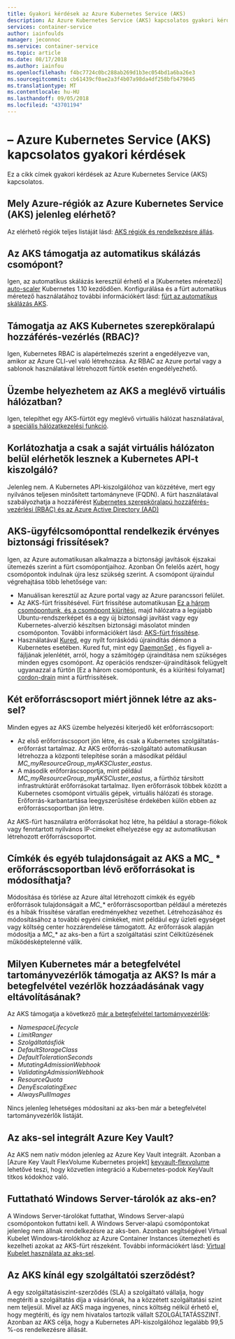 ```yaml
---
title: Gyakori kérdések az Azure Kubernetes Service (AKS)
description: Az Azure Kubernetes Service (AKS) kapcsolatos gyakori kérdésekre adott válaszokat biztosít.
services: container-service
author: iainfoulds
manager: jeconnoc
ms.service: container-service
ms.topic: article
ms.date: 08/17/2018
ms.author: iainfou
ms.openlocfilehash: f4bc7724c0bc288ab269d1b3ec054bd1a6ba26e3
ms.sourcegitcommit: cb61439cf0ae2a3f4b07a98da4df258bfb479845
ms.translationtype: MT
ms.contentlocale: hu-HU
ms.lasthandoff: 09/05/2018
ms.locfileid: "43701194"
---
```

# <a name="frequently-asked-questions-about-azure-kubernetes-service-aks"></a>– Azure Kubernetes Service (AKS) kapcsolatos gyakori kérdések

Ez a cikk címek gyakori kérdések az Azure Kubernetes Service (AKS) kapcsolatos.

## <a name="which-azure-regions-provide-the-azure-kubernetes-service-aks-today"></a>Mely Azure-régiók az Azure Kubernetes Service (AKS) jelenleg elérhető?

Az elérhető régiók teljes listáját lásd: [AKS régiók és rendelkezésre állás][aks-regions].

## <a name="does-aks-support-node-autoscaling"></a>Az AKS támogatja az automatikus skálázás csomópont?

Igen, az automatikus skálázás keresztül érhető el a [Kubernetes méretező] [ auto-scaler] Kubernetes 1.10 kezdődően. Konfigurálása és a fürt automatikus méretező használatához további információkért lásd: [fürt az automatikus skálázás AKS][aks-cluster-autoscale].

## <a name="does-aks-support-kubernetes-role-based-access-control-rbac"></a>Támogatja az AKS Kubernetes szerepköralapú hozzáférés-vezérlés (RBAC)?

Igen, Kubernetes RBAC is alapértelmezés szerint a engedélyezve van, amikor az Azure CLI-vel való létrehozása. Az RBAC az Azure portal vagy a sablonok használatával létrehozott fürtök esetén engedélyezhető.

## <a name="can-i-deploy-aks-into-my-existing-virtual-network"></a>Üzembe helyezhetem az AKS a meglévő virtuális hálózatban?

Igen, telepíthet egy AKS-fürtöt egy meglévő virtuális hálózat használatával, a [speciális hálózatkezelési funkció][aks-advanced-networking].

## <a name="can-i-restrict-the-kubernetes-api-server-to-only-be-accessible-within-my-virtual-network"></a>Korlátozhatja a csak a saját virtuális hálózaton belül elérhetők lesznek a Kubernetes API-t kiszolgáló?

Jelenleg nem. A Kubernetes API-kiszolgálóhoz van közzétéve, mert egy nyilvános teljesen minősített tartományneve (FQDN). A fürt használatával szabályozhatja a hozzáférést [Kubernetes szerepköralapú hozzáférés-vezérlési (RBAC) és az Azure Active Directory (AAD)][aks-rbac-aad]

## <a name="are-security-updates-applied-to-aks-agent-nodes"></a>AKS-ügyfélcsomóponttal rendelkezik érvényes biztonsági frissítések?

Igen, az Azure automatikusan alkalmazza a biztonsági javítások éjszakai ütemezés szerint a fürt csomópontjaihoz. Azonban Ön felelős azért, hogy csomópontok indulnak újra lesz szükség szerint. A csomópont újraindul végrehajtása több lehetősége van:

- Manuálisan keresztül az Azure portal vagy az Azure parancssori felület.
- Az AKS-fürt frissítésével. Fürt frissítése automatikusan [Ez a három csomópontunk, és a csomópont kiürítési][cordon-drain], majd hálózatra a legújabb Ubuntu-rendszerképet és a egy új biztonsági javítást vagy egy Kubernetes-alverzió készítsen biztonsági másolatot minden csomóponton. További információkért lásd: [AKS-fürt frissítése][aks-upgrade].
- Használatával [Kured](https://github.com/weaveworks/kured), egy nyílt forráskódú újraindítás démon a Kubernetes esetében. Kured fut, mint egy [DaemonSet](https://kubernetes.io/docs/concepts/workloads/controllers/daemonset/) , és figyeli a-fájljának jelenlétét, arról, hogy a számítógép újraindítása nem szükséges minden egyes csomópont. Az operációs rendszer-újraindítások felügyelt ugyanazzal a fürtön [Ez a három csomópontunk, és a kiürítési folyamat] [ cordon-drain] mint a fürtfrissítések.

## <a name="why-are-two-resource-groups-created-with-aks"></a>Két erőforráscsoport miért jönnek létre az aks-sel?

Minden egyes az AKS üzembe helyezési kiterjedő két erőforráscsoport:

- Az első erőforráscsoport jön létre, és csak a Kubernetes szolgáltatás-erőforrást tartalmaz. Az AKS erőforrás-szolgáltató automatikusan létrehozza a központi telepítése során a másodikat például *MC_myResourceGroup_myAKSCluster_eastus*.
- A második erőforráscsoportja, mint például *MC_myResourceGroup_myAKSCluster_eastus*, a fürthöz társított infrastruktúrát erőforrásokat tartalmaz. Ilyen erőforrások többek között a Kubernetes csomópont virtuális gépek, virtuális hálózati és storage. Erőforrás-karbantartása leegyszerűsítése érdekében külön ebben az erőforráscsoportban jön létre.

Az AKS-fürt használatra erőforrásokat hoz létre, ha például a storage-fiókok vagy fenntartott nyilvános IP-címeket elhelyezése egy az automatikusan létrehozott erőforráscsoportot.

## <a name="can-i-modify-tags-and-other-properties-of-the-aks-resources-in-the-mc-resource-group"></a>Címkék és egyéb tulajdonságait az AKS a MC_ * erőforráscsoportban lévő erőforrásokat is módosíthatja?

Módosítása és törlése az Azure által létrehozott címkék és egyéb erőforrások tulajdonságait a *MC_** erőforráscsoportban például a méretezés és a hibák frissítése váratlan eredményekhez vezethet. Létrehozásához és módosításához a további egyéni címkéket, mint például egy üzleti egységet vagy költség center hozzárendelése támogatott. Az erőforrások alapján módosítja a *MC_** az aks-ben a fürt a szolgáltatási szint Célkitűzésének működésképtelenné válik.

## <a name="what-kubernetes-admission-controllers-does-aks-support-can-admission-controllers-be-added-or-removed"></a>Milyen Kubernetes már a betegfelvétel tartományvezérlők támogatja az AKS? Is már a betegfelvétel vezérlők hozzáadásának vagy eltávolításának?

Az AKS támogatja a következő [már a betegfelvétel tartományvezérlők][admission-controllers]:

- *NamespaceLifecycle*
- *LimitRanger*
- *Szolgáltatásfiók*
- *DefaultStorageClass*
- *DefaultTolerationSeconds*
- *MutatingAdmissionWebhook*
- *ValidatingAdmissionWebhook*
- *ResourceQuota*
- *DenyEscalatingExec*
- *AlwaysPullImages*

Nincs jelenleg lehetséges módosítani az aks-ben már a betegfelvétel tartományvezérlők listáját.

## <a name="is-azure-key-vault-integrated-with-aks"></a>Az aks-sel integrált Azure Key Vault?

Az AKS nem natív módon jelenleg az Azure Key Vault integrált. Azonban a [Azure Key Vault FlexVolume Kubernetes projekt] [ keyvault-flexvolume] lehetővé teszi, hogy közvetlen integráció a Kubernetes-podok KeyVault titkos kódokhoz való.

## <a name="can-i-run-windows-server-containers-on-aks"></a>Futtatható Windows Server-tárolók az aks-en?

A Windows Server-tárolókat futtathat, Windows Server-alapú csomópontokon futtatni kell. A Windows Server-alapú csomópontokat jelenleg nem állnak rendelkezésre az aks-ben. Azonban segítségével Virtual Kubelet Windows-tárolókhoz az Azure Container Instances ütemezheti és kezelheti azokat az AKS-fürt részeként. További információkért lásd: [Virtual Kubelet használata az aks-sel][virtual-kubelet].

## <a name="does-aks-offer-a-service-level-agreement"></a>Az AKS kínál egy szolgáltatói szerződést?

A egy szolgáltatásiszint-szerződés (SLA) a szolgáltató vállalja, hogy megtéríti a szolgáltatás díja a vásárlónak, ha a közzétett szolgáltatási szint nem teljesül. Mivel az AKS maga ingyenes, nincs költség nélkül érhető el, hogy megtéríti, és így nem hivatalos tartozik vállalt SZOLGÁLTATÁSSZINT. Azonban az AKS célja, hogy a Kubernetes API-kiszolgálóhoz legalább 99,5 %-os rendelkezésre állását.

<!-- LINKS - internal -->

[aks-regions]: ./container-service-quotas.md#region-availability
[aks-upgrade]: ./upgrade-cluster.md
[aks-cluster-autoscale]: ./autoscaler.md
[virtual-kubelet]: virtual-kubelet.md
[aks-advanced-networking]: ./networking-overview.md#advanced-networking
[aks-rbac-aad]: ./aad-integration.md

<!-- LINKS - external -->

[auto-scaler]: https://github.com/kubernetes/autoscaler
[cordon-drain]: https://kubernetes.io/docs/tasks/administer-cluster/safely-drain-node/
[hexadite]: https://github.com/Hexadite/acs-keyvault-agent
[admission-controllers]: https://kubernetes.io/docs/reference/access-authn-authz/admission-controllers/
[keyvault-flexvolume]: https://github.com/Azure/kubernetes-keyvault-flexvol
